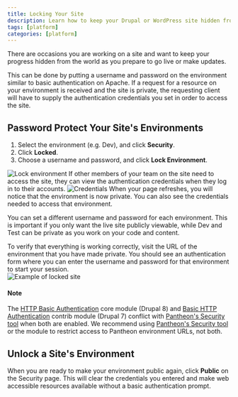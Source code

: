 ```yaml
---
title: Locking Your Site
description: Learn how to keep your Drupal or WordPress site hidden from the public for development or updates.
tags: [platform]
categories: [platform]
---
```

There are occasions you are working on a site and want to keep your progress hidden from the world as you prepare to go live or make updates.



This can be done by putting a username and password on the environment similar to basic authentication on Apache. If a request for a resource on your environment is received and the site is private, the requesting client will have to supply the authentication credentials you set in order to access the site.

## Password Protect Your Site's Environments

1. Select the environment (e.g. Dev), and click **Security**.
2. Click **Locked**.
3. Choose a username and password, and click **Lock Environment**.

![Lock environment](/source/docs/assets/images/dashboard/lock-environment.png)
If other members of your team on the site need to access the site, they can view the authentication credentials when they log in to their accounts.
![Credentials](/source/docs/assets/images/dashboard/environment-access.png)
When your page refreshes, you will notice that the environment is now private. You can also see the credentials needed to access that environment.

You can set a different username and password for each environment. This is important if you only want the live site publicly viewable, while Dev and Test can be private as you work on your code and content.

To verify that everything is working correctly, visit the URL of the environment that you have made private. You should see an authentication form where you can enter the username and password for that environment to start your session.  
 ![Example of locked site](/source/docs/assets/images/auth-required.png)

 <div class="alert alert-info" role="alert">
<h4 class="info">Note</h4>
<p>The <a href="https://www.drupal.org/docs/8/core/modules/basic_auth">HTTP Basic Authentication</a> core module (Drupal 8) and <a href="https://www.drupal.org/project/basic_auth">Basic HTTP Authentication</a> contrib module (Drupal 7) conflict with <a href="/docs/security/#password-protect-your-site%27s-environments">Pantheon's Security tool</a> when both are enabled. We recommend using <a href="/docs/security/#password-protect-your-site%27s-environments">Pantheon's Security tool</a> or the module to restrict access to Pantheon environment URLs, not both. </p>
</div>

## Unlock a Site's Environment

When you are ready to make your environment public again, click **Public** on the Security page. This will clear the credentials you entered and make web accessible resources available without a basic authentication prompt.

